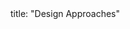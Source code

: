 <frontmatter>
title: "Design Approaches"
</frontmatter>

<include src="container-inPage-asFlat.md" boilerplate />